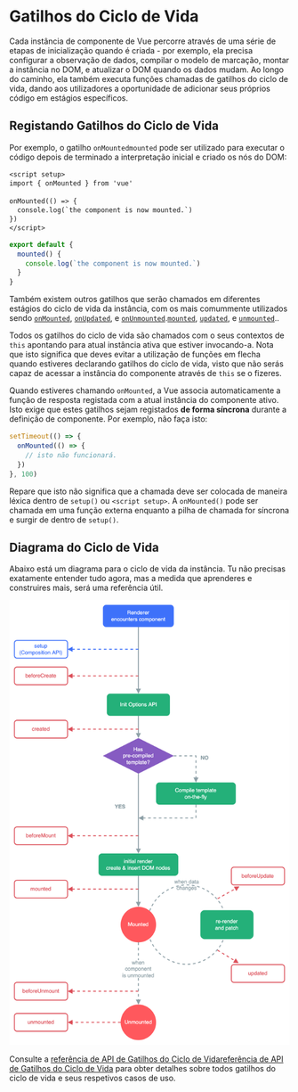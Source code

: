 # Gatilhos do Ciclo de Vida

Cada instância de componente de Vue percorre através de uma série de etapas de inicialização quando é criada - por exemplo, ela precisa configurar a observação de dados, compilar o modelo de marcação, montar a instância no DOM, e atualizar o DOM quando os dados mudam. Ao longo do caminho, ela também executa funções chamadas de gatilhos do ciclo de vida, dando aos utilizadores a oportunidade de adicionar seus próprios código em estágios específicos.

## Registando Gatilhos do Ciclo de Vida

Por exemplo, o gatilho <span class="composition-api">`onMounted`</span><span class="options-api">`mounted`</span> pode ser utilizado para executar o código depois de terminado a interpretação inicial e criado os nós do DOM:

<div class="composition-api">

```vue
<script setup>
import { onMounted } from 'vue'

onMounted(() => {
  console.log(`the component is now mounted.`)
})
</script>
```

</div>
<div class="options-api">

```js
export default {
  mounted() {
    console.log(`the component is now mounted.`)
  }
}
```

</div>

Também existem outros gatilhos que serão chamados em diferentes estágios do ciclo de vida da instância, com os mais comummente utilizados sendo <span class="composition-api">[`onMounted`](/api/composition-api-lifecycle.html#onmounted), [`onUpdated`](/api/composition-api-lifecycle.html#onupdated), e [`onUnmounted`](/api/composition-api-lifecycle.html#onunmounted).</span><span class="options-api">[`mounted`](/api/options-lifecycle.html#mounted), [`updated`](/api/options-lifecycle.html#updated), e [`unmounted`](/api/options-lifecycle.html#unmounted).</span>.

<div class="options-api">

Todos os gatilhos do ciclo de vida são chamados com o seus contextos de `this` apontando para atual instância ativa que estiver invocando-a. Nota que isto significa que deves evitar a utilização de funções em flecha quando estiveres declarando gatilhos do ciclo de vida, visto que não serás capaz de acessar a instância do componente através de `this` se o fizeres.

</div>

<div class="composition-api">

Quando estiveres chamando `onMounted`, a Vue associa automaticamente a função de resposta registada com a atual instância do componente ativo. Isto exige que estes gatilhos sejam registados **de forma síncrona** durante a definição de componente. Por exemplo, não faça isto:

```js
setTimeout(() => {
  onMounted(() => {
    // isto não funcionará.
  })
}, 100)
```

Repare que isto não significa que a chamada deve ser colocada de maneira léxica dentro de `setup()` ou `<script setup>`. A `onMounted()` pode ser chamada em uma função externa enquanto a pilha de chamada for síncrona e surgir de dentro de `setup()`.

</div>

## Diagrama do Ciclo de Vida

Abaixo está um diagrama para o ciclo de vida da instância. Tu não precisas exatamente entender tudo agora, mas a medida que aprenderes e construires mais, será uma referência útil.

![Diagrama do Ciclo de Vida do Componente](./images/lifecycle.png)

<!-- https://www.figma.com/file/Xw3UeNMOralY6NV7gSjWdS/Vue-Lifecycle -->

Consulte a <span class="composition-api">[referência de API de Gatilhos do Ciclo de Vida](/api/composition-api-lifecycle.html)</span><span class="options-api">[referência de API de Gatilhos do Ciclo de Vida](/api/options-lifecycle.html)</span> para obter detalhes sobre todos gatilhos do ciclo de vida e seus respetivos casos de uso.
